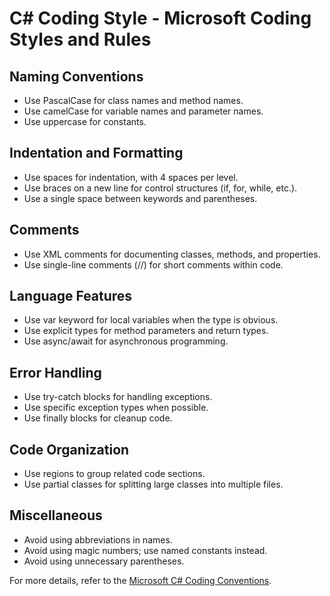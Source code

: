 # C# Coding Style - Microsoft Coding Styles and Rules

## Naming Conventions

- Use PascalCase for class names and method names.
- Use camelCase for variable names and parameter names.
- Use uppercase for constants.

## Indentation and Formatting

- Use spaces for indentation, with 4 spaces per level.
- Use braces on a new line for control structures (if, for, while, etc.).
- Use a single space between keywords and parentheses.

## Comments

- Use XML comments for documenting classes, methods, and properties.
- Use single-line comments (//) for short comments within code.

## Language Features

- Use var keyword for local variables when the type is obvious.
- Use explicit types for method parameters and return types.
- Use async/await for asynchronous programming.

## Error Handling

- Use try-catch blocks for handling exceptions.
- Use specific exception types when possible.
- Use finally blocks for cleanup code.

## Code Organization

- Use regions to group related code sections.
- Use partial classes for splitting large classes into multiple files.

## Miscellaneous

- Avoid using abbreviations in names.
- Avoid using magic numbers; use named constants instead.
- Avoid using unnecessary parentheses.

For more details, refer to the [Microsoft C# Coding Conventions](https://docs.microsoft.com/en-us/dotnet/csharp/programming-guide/inside-a-program/coding-conventions).
